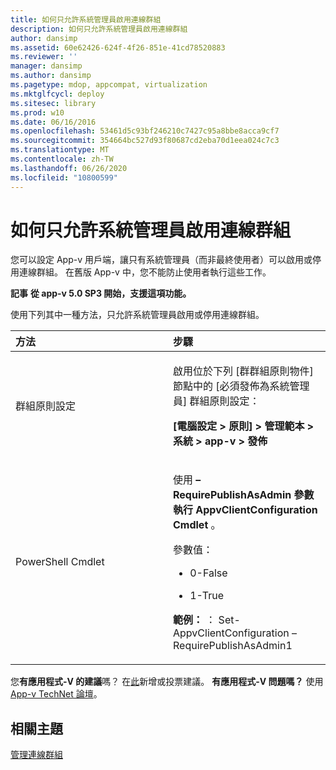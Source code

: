 ```yaml
---
title: 如何只允許系統管理員啟用連線群組
description: 如何只允許系統管理員啟用連線群組
author: dansimp
ms.assetid: 60e62426-624f-4f26-851e-41cd78520883
ms.reviewer: ''
manager: dansimp
ms.author: dansimp
ms.pagetype: mdop, appcompat, virtualization
ms.mktglfcycl: deploy
ms.sitesec: library
ms.prod: w10
ms.date: 06/16/2016
ms.openlocfilehash: 53461d5c93bf246210c7427c95a8bbe8acca9cf7
ms.sourcegitcommit: 354664bc527d93f80687cd2eba70d1eea024c7c3
ms.translationtype: MT
ms.contentlocale: zh-TW
ms.lasthandoff: 06/26/2020
ms.locfileid: "10800599"
---
```

# 如何只允許系統管理員啟用連線群組


您可以設定 App-v 用戶端，讓只有系統管理員（而非最終使用者）可以啟用或停用連線群組。 在舊版 App-v 中，您不能防止使用者執行這些工作。

**記事** 
**從 app-v 5.0 SP3 開始，支援這項功能。**

 

使用下列其中一種方法，只允許系統管理員啟用或停用連線群組。

<table>
<colgroup>
<col width="50%" />
<col width="50%" />
</colgroup>
<thead>
<tr class="header">
<th align="left">方法</th>
<th align="left">步驟</th>
</tr>
</thead>
<tbody>
<tr class="odd">
<td align="left"><p>群組原則設定</p></td>
<td align="left"><p>啟用位於下列 [群群組原則物件] 節點中的 [必須發佈為系統管理員] 群組原則設定：</p>
<p><strong>[電腦設定 &gt; 原則] &gt; 管理範本 &gt; 系統 &gt; app-v &gt; 發佈</strong></p></td>
</tr>
<tr class="even">
<td align="left"><p>PowerShell Cmdlet</p></td>
<td align="left"><p><strong> </strong> 使用 <strong> – RequirePublishAsAdmin 參數執行 AppvClientConfiguration Cmdlet </strong> 。</p>
<p>參數值：</p>
<ul>
<li><p>0-False</p></li>
<li><p>1-True</p></li>
</ul>
<p><strong>範例： </strong> ： Set-AppvClientConfiguration – RequirePublishAsAdmin1</p></td>
</tr>
</tbody>
</table>

 

您**有應用程式-V 的建議**嗎？ 在[此](http://appv.uservoice.com/forums/280448-microsoft-application-virtualization)新增或投票建議。 **有應用程式-V 問題嗎？** 使用[App-v TechNet 論壇](https://social.technet.microsoft.com/Forums/home?forum=mdopappv)。

## 相關主題


[管理連線群組](managing-connection-groups.md)

 

 





